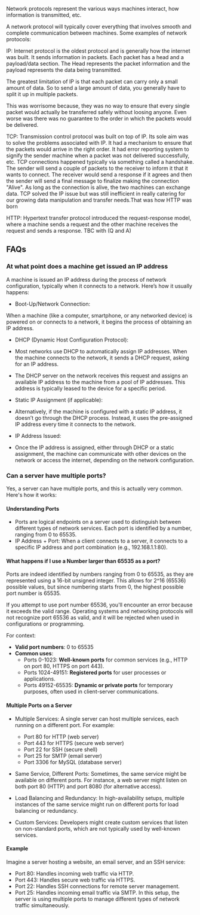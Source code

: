 Network protocols represent the various ways machines interact, how information is transmitted, etc.

A network protocol will typically cover everything that involves smooth and complete communication between machines.
Some examples of network protocols:

IP: Internet protocol is the oldest protocol and is generally how the internet was built. It sends information in packets. Each packet has a head and a payload/data section. The Head represents the packet information and the payload represents the data being transmitted.

The greatest limitation of IP is that each packet can carry only a small amount of data. So to send a large amount of data, you generally have to split it up in multiple packets. 

This was worrisome because, they was no way to ensure that every single packet would actually be transferred safely without loosing anyone. Even worse was there was no guarantee to the order in which the packets would be delivered.

TCP: Transmission control protocol was built on top of IP. Its sole aim was to solve the problems associated with IP. It had a mechanism to ensure that the packets would arrive in the right order. It had error reporting system to signify the sender machine when a packet was not delivered successfully, etc.
TCP connections happened typically via something called a handshake. The sender will send a couple of packets to the receiver to inform it that it wants to connect. The receiver would send a response if it agrees and then the sender will send a final message to finalize making the connection "Alive". 
As long as the connection is alive, the two machines can exchange data.
TCP solved the IP issue but was still inefficient in really catering for our growing data manipulation and transfer needs.That was how HTTP was born

HTTP: Hypertext transfer protocol introduced the request-response model, where a machine sends a request and the other machine receives the request and sends a response. TBC with (Q and A) 


## FAQs
### At what point does a machine get issued an IP address

A machine is issued an IP address during the process of network configuration, typically when it connects to a network. Here’s how it usually happens:

- Boot-Up/Network Connection:

 When a machine (like a computer, smartphone, or any networked device) is powered on or connects to a network, it begins the process of obtaining an IP address.
- DHCP (Dynamic Host Configuration Protocol):

 - Most networks use DHCP to automatically assign IP addresses. When the machine connects to the network, it sends a DHCP request, asking for an IP address.
 - The DHCP server on the network receives this request and assigns an available IP address to the machine from a pool of IP addresses. This address is typically leased to the device for a specific period.
- Static IP Assignment (if applicable):

 - Alternatively, if the machine is configured with a static IP address, it doesn’t go through the DHCP process. Instead, it uses the pre-assigned IP address every time it connects to the network.
- IP Address Issued:

 - Once the IP address is assigned, either through DHCP or a static assignment, the machine can communicate with other devices on the network or access the internet, depending on the network configuration.

 ### Can a server have multiple ports?
 Yes, a server can have multiple ports, and this is actually very common. Here's how it works:

#### Understanding Ports
- Ports are logical endpoints on a server used to distinguish between different types of network services. Each port is identified by a number, ranging from 0 to 65535.
- IP Address + Port: When a client connects to a server, it connects to a specific IP address and port combination (e.g., 192.168.1.1:80).

#### What happens if I use a Number larger than 65535 as a port?
Ports are indeed identified by numbers ranging from 0 to 65535, as they are represented using a 16-bit unsigned integer. This allows for 2^16 (65536) possible values, but since numbering starts from 0, the highest possible port number is 65535.

If you attempt to use port number 65536, you'll encounter an error because it exceeds the valid range. Operating systems and networking protocols will not recognize port 65536 as valid, and it will be rejected when used in configurations or programming.

For context:
- **Valid port numbers**: 0 to 65535
- **Common uses**:
  - Ports 0-1023: **Well-known ports** for common services (e.g., HTTP on port 80, HTTPS on port 443).
  - Ports 1024-49151: **Registered ports** for user processes or applications.
  - Ports 49152-65535: **Dynamic or private ports** for temporary purposes, often used in client-server communications.

#### Multiple Ports on a Server
- Multiple Services: A single server can host multiple services, each running on a different port. For example:

  - Port 80 for HTTP (web server)
  - Port 443 for HTTPS (secure web server)
  - Port 22 for SSH (secure shell)
  - Port 25 for SMTP (email server)
  - Port 3306 for MySQL (database server)
- Same Service, Different Ports: Sometimes, the same service might be available on different ports. For instance, a web server might listen on both port 80 (HTTP) and port 8080 (for alternative access).

- Load Balancing and Redundancy: In high-availability setups, multiple instances of the same service might run on different ports for load balancing or redundancy.

- Custom Services: Developers might create custom services that listen on non-standard ports, which are not typically used by well-known services.

#### Example
Imagine a server hosting a website, an email server, and an SSH service:

- Port 80: Handles incoming web traffic via HTTP.
- Port 443: Handles secure web traffic via HTTPS.
- Port 22: Handles SSH connections for remote server management.
- Port 25: Handles incoming email traffic via SMTP.
In this setup, the server is using multiple ports to manage different types of network traffic simultaneously.